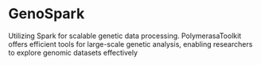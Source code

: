 # GenoSpark
Utilizing Spark for scalable genetic data processing. PolymerasaToolkit offers efficient tools for large-scale genetic analysis, enabling researchers to explore genomic datasets effectively
